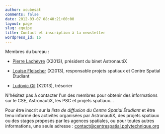 ```yaml
---
author: xcubesat
comments: false
date: 2012-03-07 08:40:21+00:00
layout: page
slug: equipe
title: Contact et inscription à la newsletter
wordpress_id: 16
---
```


Membres du bureau :


  * [Pierre Lachèvre](mailto:pierre.lachevre@polytechnique.edu) (X2013), président du binet AstronautiX

	
  * [Louise Fleischer](mailto:louise.fleischer@polytechnique.edu) (X2013), responsable projets spatiaux et Centre Spatial Étudiant

	
  * [Ludovic Gil](mailto:ludovic.gil@polytechnique.edu) (X2013), trésorier


N'hésitez pas à contacter l'un des membres pour obtenir des informations sur le CSE, AstronautiX, les PSC et projets spatiaux...

Pour être inscrit sur la _liste de diffusion du Centre Spatial Étudiant_ et être tenu informé des activités organisées par AstronautiX, des projets spatiaux ou des stages proposés par les agences spatiales, ou pour toutes autres informations, une seule adresse : contact@centrespatial.polytechnique.org

